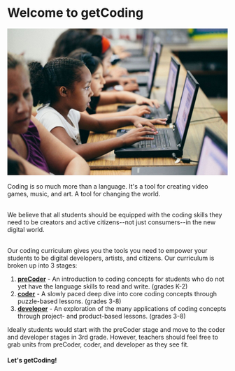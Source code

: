 # Welcome to getCoding

![coding image](images/getcoding_2.jpg)

Coding is so much more than a language. It's a tool for creating video games, music, and art. A tool for changing the world.
<br spacing="1"></br>

We believe that all students should be equipped with the coding skills they need to be creators and active citizens--not just consumers--in the new digital world.
<br spacing="1"></br>

Our coding curriculum gives you the tools you need to empower your students to be digital developers, artists, and citizens. Our curriculum is broken up into 3 stages:

1. **[preCoder](http://teach.getcoding.io/precoder/)** - An introduction to coding concepts for students who do not yet have the language skills to read and write. (grades K-2)
2. **[coder](http://teach.getcoding.io/coder/)** - A slowly paced deep dive into core coding concepts through puzzle-based lessons. (grades 3-8)
3. **[developer](http://teach.getcoding.io/developer/)** - An exploration of the many applications of coding concepts through project- and product-based lessons. (grades 3-8)

Ideally students would start with the preCoder stage and move to the coder and developer stages in 3rd grade. However, teachers should feel free to grab units from preCoder, coder, and developer as they see fit.

#### Let's getCoding!
